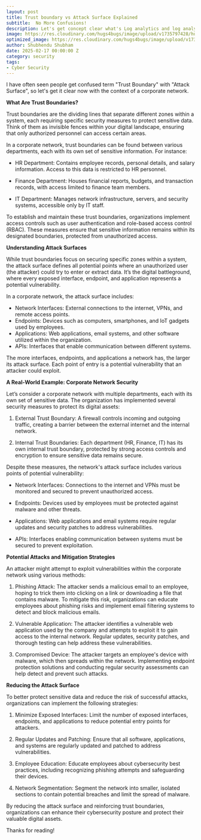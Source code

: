 ```yaml
---
layout: post
title: Trust boundary vs Attack Surface Explained 
subtitle:  No More Confusions!
description: Let's get concept clear what's Log analytics and log analytics workspace  
image: https://res.cloudinary.com/hugs4bugs/image/upload/v1735797428/hugs4bugs/IMG20240824121111_d2qqef.jpg
optimized_image: https://res.cloudinary.com/hugs4bugs/image/upload/v1735797428/hugs4bugs/IMG20240824121111_d2qqef.jpg
author: Shubhendu Shubham
date: 2025-02-17 00:00:00 Z
category: security
tags:
- Cyber Security
---
```


I have often seen people get confused term "Trust Boundary" with "Attack Surface", so let's get it clear now with the context of a corporate network.

**What Are Trust Boundaries?**

Trust boundaries are the dividing lines that separate different zones within a system, each requiring specific security measures to protect sensitive data. Think of them as invisible fences within your digital landscape, ensuring that only authorized personnel can access certain areas.

In a corporate network, trust boundaries can be found between various departments, each with its own set of sensitive information. For instance:

* HR Department: Contains employee records, personal details, and salary information. Access to this data is restricted to HR personnel.

* Finance Department: Houses financial reports, budgets, and transaction records, with access limited to finance team members.

* IT Department: Manages network infrastructure, servers, and security systems, accessible only by IT staff.

To establish and maintain these trust boundaries, organizations implement access controls such as user authentication and role-based access control (RBAC). These measures ensure that sensitive information remains within its designated boundaries, protected from unauthorized access.

**Understanding Attack Surfaces**

While trust boundaries focus on securing specific zones within a system, the attack surface defines all potential points where an unauthorized user (the attacker) could try to enter or extract data. It’s the digital battleground, where every exposed interface, endpoint, and application represents a potential vulnerability.

In a corporate network, the attack surface includes:

* Network Interfaces: External connections to the internet, VPNs, and remote access points.
* Endpoints: Devices such as computers, smartphones, and IoT gadgets used by employees.
* Applications: Web applications, email systems, and other software utilized within the organization.
* APIs: Interfaces that enable communication between different systems.

The more interfaces, endpoints, and applications a network has, the larger its attack surface. Each point of entry is a potential vulnerability that an attacker could exploit.

**A Real-World Example: Corporate Network Security**

Let’s consider a corporate network with multiple departments, each with its own set of sensitive data. The organization has implemented several security measures to protect its digital assets:

1. External Trust Boundary: A firewall controls incoming and outgoing traffic, creating a barrier between the external internet and the internal network.

2. Internal Trust Boundaries: Each department (HR, Finance, IT) has its own internal trust boundary, protected by strong access controls and encryption to ensure sensitive data remains secure.

Despite these measures, the network's attack surface includes various points of potential vulnerability:

* Network Interfaces: Connections to the internet and VPNs must be monitored and secured to prevent unauthorized access.

* Endpoints: Devices used by employees must be protected against malware and other threats.

* Applications: Web applications and email systems require regular updates and security patches to address vulnerabilities.

* APIs: Interfaces enabling communication between systems must be secured to prevent exploitation.

**Potential Attacks and Mitigation Strategies**

An attacker might attempt to exploit vulnerabilities within the corporate network using various methods:

1. Phishing Attack: The attacker sends a malicious email to an employee, hoping to trick them into clicking on a link or downloading a file that contains malware. To mitigate this risk, organizations can educate employees about phishing risks and implement email filtering systems to detect and block malicious emails.

2. Vulnerable Application: The attacker identifies a vulnerable web application used by the company and attempts to exploit it to gain access to the internal network. Regular updates, security patches, and thorough testing can help address these vulnerabilities.

3. Compromised Device: The attacker targets an employee's device with malware, which then spreads within the network. Implementing endpoint protection solutions and conducting regular security assessments can help detect and prevent such attacks.

**Reducing the Attack Surface**

To better protect sensitive data and reduce the risk of successful attacks, organizations can implement the following strategies:

1. Minimize Exposed Interfaces: Limit the number of exposed interfaces, endpoints, and applications to reduce potential entry points for attackers.

2. Regular Updates and Patching: Ensure that all software, applications, and systems are regularly updated and patched to address vulnerabilities.

3. Employee Education: Educate employees about cybersecurity best practices, including recognizing phishing attempts and safeguarding their devices.

4. Network Segmentation: Segment the network into smaller, isolated sections to contain potential breaches and limit the spread of malware.

By reducing the attack surface and reinforcing trust boundaries, organizations can enhance their cybersecurity posture and protect their valuable digital assets.

Thanks for reading! 
